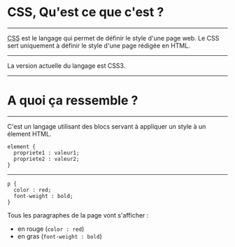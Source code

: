 # CSS, Qu'est ce que c'est ?



---



<acronym title="Cascading StyleSheet">CSS</acronym> est le langage qui permet de définir le style d'une page web.
Le CSS sert uniquement à définir le style d'une page rédigée en HTML.



***


La version actuelle du langage est CSS3.



---



# A quoi ça ressemble ?



---



C'est un langage utilisant des blocs servant à appliquer un style à un élement HTML.
```
element {
  propriete1 : valeur1;
  propriete2 : valeur2;
}
```


***

```
p {
  color : red;
  font-weight : bold;
}
```

Tous les paragraphes de la page vont s'afficher :
 - en rouge (`color : red`)
 - en gras (`font-weight : bold`)
